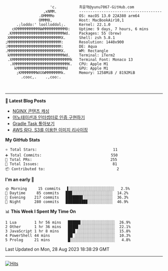 
```text
                    'c.          최윤혁@yunu7067-GitHub.com
                 ,xNMM.          -------------------------------------
               .OMMMMo           OS: macOS 13.0 22A380 arm64
               OMMM0,            Host: MacBookAir10,1
     .;loddo:' loolloddol;.      Kernel: 22.1.0
   cKMMMMMMMMMMNWMMMMMMMMMM0:    Uptime: 9 days, 7 hours, 6 mins
 .KMMMMMMMMMMMMMMMMMMMMMMMWd.    Packages: 55 (brew)
 XMMMMMMMMMMMMMMMMMMMMMMMX.      Shell: zsh 5.8.1
;MMMMMMMMMMMMMMMMMMMMMMMM:       Resolution: 1440x900
:MMMMMMMMMMMMMMMMMMMMMMMM:       DE: Aqua
.MMMMMMMMMMMMMMMMMMMMMMMMX.      WM: Rectangle
 kMMMMMMMMMMMMMMMMMMMMMMMMWd.    Terminal: iTerm2
 .XMMMMMMMMMMMMMMMMMMMMMMMMMMk   Terminal Font: Monaco 13
  .XMMMMMMMMMMMMMMMMMMMMMMMMK.   CPU: Apple M1
    kMMMMMMMMMMMMMMMMMMMMMMd     GPU: Apple M1
     ;KMMMMMMMWXXWMMMMMMMk.      Memory: 1258MiB / 8192MiB
       .cooc,.    .,coo:.

```

<br />

---

<!--START_SECTION:msrm-->

**📕  Latest Blog Posts**

- [NGINX 콘텐츠 캐싱](https://yunu7067.github.io/p/nginx-content-caching/)
- [어노테이션과 인터셉터로 인증 구현하기](https://yunu7067.github.io/p/impl-spring-auth-using-interceptor/)
- [Gradle Task 톺아보기](https://yunu7067.github.io/p/gradle-tasks/)
- [AWS 람다, S3를 이용한 이미지 리사이징](https://yunu7067.github.io/p/image-resize-for-aws-lambda/)

**My GitHub Stats**
```text
⭐ Total Stars:                                  11
➕ Total Commits:                               550
🔀 Total PRs:                                   255
🚩 Total Issues:                                 81
📦 Contributed to:                                2
```

**I'm an early 🐤**
```text
🌞 Morning     15 commits   ▌░░░░░░░░░░░░░░░░░░░░   2.5%
🌆 Daytime     85 commits   ██▉░░░░░░░░░░░░░░░░░░  14.2%
🌃 Evening    217 commits   ███████▋░░░░░░░░░░░░░  36.3%
🌙 Night      280 commits   █████████▊░░░░░░░░░░░  46.9%
```

📊 **This Week I Spent My Time On**
```text
1 Lua        1 hr 56 mins   █████▋░░░░░░░░░░░░░░░  26.9%
2 Other      1 hr 36 mins   ████▋░░░░░░░░░░░░░░░░  22.1%
3 JavaScript 1 hr 8 mins    ███▎░░░░░░░░░░░░░░░░░  15.8%
4 PowerShell 44 mins        ██▏░░░░░░░░░░░░░░░░░░  10.3%
5 Prolog     21 mins        █░░░░░░░░░░░░░░░░░░░░   4.8%
```

Last Updated on Mon, 28 Aug 2023 18:38:29 GMT

<!--END_SECTION:msrm-->

---

<!-- https://hits.seeyoufarm.com -->  
[![Hits](https://hits.seeyoufarm.com/api/count/incr/badge.svg?url=https%3A%2F%2Fgithub.com%2Fyunu7067&count_bg=%2379C83D&title_bg=%23555555&icon=&icon_color=%23E7E7E7&title=Visited&edge_flat=true)](https://hits.seeyoufarm.com)
